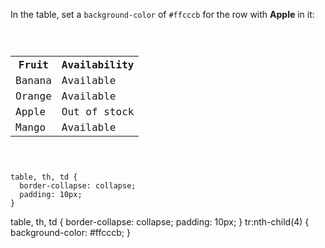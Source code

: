In the table, set a `background-color`
of `#ffcccb` for the row with **Apple** in it:

<Editor lang="css" type="exercise">
<code>
<panel lang="html">
<table>
  <tr>
    <th>Fruit</th>
    <th>Availability</th>
  </tr>
  <tr>
    <td>Banana</td>
    <td>Available</td>
  </tr>
  <tr>
    <td>Orange</td>
    <td>Available</td>
  </tr>
  <tr>
    <td>Apple</td>
    <td>Out of stock</td>
  </tr>
  <tr>
    <td>Mango</td>
    <td>Available</td>
  </tr>
</table>
</panel>
<panel lang="css">
table, th, td {
  border-collapse: collapse;
  padding: 10px;
}
</panel>
</code>

<solution>
table, th, td {
  border-collapse: collapse;
  padding: 10px;
}
tr:nth-child(4) {
  background-color: #ffcccb;
}
</solution>
</Editor>